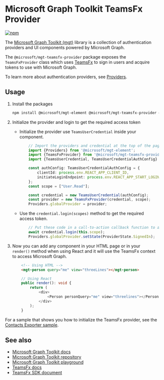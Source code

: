 # Microsoft Graph Toolkit TeamsFx Provider

[![npm](https://img.shields.io/npm/v/@microsoft/mgt-teamsfx-provider?style=for-the-badge)](https://www.npmjs.com/package/@microsoft/mgt-teamsfx-provider)

The [Microsoft Graph Toolkit (mgt)](https://aka.ms/mgt) library is a collection of authentication providers and UI components powered by Microsoft Graph. 

The `@microsoft/mgt-teamsfx-provider` package exposes the `TeamsFxProvider` class which uses [TeamsFx](https://www.npmjs.com/package/@microsoft/teamsfx) to sign in users and acquire tokens to use with Microsoft Graph.

To learn more about authentication providers, see [Providers](./providers.md).

## Usage

1. Install the packages

    ```bash
    npm install @microsoft/mgt-element @microsoft/mgt-teamsfx-provider @microsoft/teamsfx
    ```

1. Initialize the provider and login to get the required access token

    - Initialize the provider use `TeamsUserCredential` inside your component.

        ```ts
            // Import the providers and credential at the top of the page
            import {Providers} from '@microsoft/mgt-element';
            import {TeamsFxProvider} from '@microsoft/mgt-teamsfx-provider';
            import {TeamsUserCredential, TeamsUserCredentialAuthConfig} from "@microsoft/teamsfx";

            const authConfig: TeamsUserCredentialAuthConfig = {
                clientId: process.env.REACT_APP_CLIENT_ID,
                initiateLoginEndpoint: process.env.REACT_APP_START_LOGIN_PAGE_URL,
            };
            const scope = ["User.Read"];

            const credential = new TeamsUserCredential(authConfig);
            const provider = new TeamsFxProvider(credential, scope);
            Providers.globalProvider = provider;
        ```

    - Use the `credential.login(scopes)` method to get the required access token.

        ```ts
            // Put these code in a call-to-action callback function to avoid browser blocking automatically showing up pop-ups. 
            await credential.login(this.scope);
            Providers.globalProvider.setState(ProviderState.SignedIn);
        ```

1. Now you can add any component in your HTML page or in your `render()` method when using React and it will use the TeamsFx context to access Microsoft Graph.

    ```html
        <!-- Using HTML -->
        <mgt-person query="me" view="threeLines"></mgt-person>
    ```

    ```ts
        // Using React
        public render(): void {
            return (
                <div>
                    <Person personQuery="me" view="threelines"></Person>
                </div>
            );
        }
    ```

For a sample that shows you how to initialize the TeamsFx provider, see the [Contacts Exporter sample](https://github.com/OfficeDev/TeamsFx-Samples/tree/dev/hello-world-tab-with-backend).

## See also
* [Microsoft Graph Toolkit docs](https://aka.ms/mgt-docs)
* [Microsoft Graph Toolkit repository](https://aka.ms/mgt)
* [Microsoft Graph Toolkit playground](https://mgt.dev)
* [TeamsFx docs](https://aka.ms/teamsfx-docs)
* [TeamsFx SDK document](https://learn.microsoft.com/microsoftteams/platform/toolkit/teamsfx-sdk)